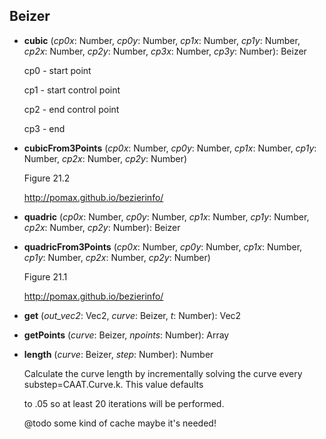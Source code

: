 

<a name="Beizer"></a>
## Beizer

<a name="Beizer-cubic"></a>
* **cubic** (*cp0x*: Number, *cp0y*: Number, *cp1x*: Number, *cp1y*: Number, *cp2x*: Number, *cp2y*: Number, *cp3x*: Number, *cp3y*: Number): Beizer

  cp0 - start point

  cp1 - start control point

  cp2 - end control point

  cp3 - end


<a name="Beizer-cubicFrom3Points"></a>
* **cubicFrom3Points** (*cp0x*: Number, *cp0y*: Number, *cp1x*: Number, *cp1y*: Number, *cp2x*: Number, *cp2y*: Number)

  Figure 21.2

  http://pomax.github.io/bezierinfo/


<a name="Beizer-quadric"></a>
* **quadric** (*cp0x*: Number, *cp0y*: Number, *cp1x*: Number, *cp1y*: Number, *cp2x*: Number, *cp2y*: Number): Beizer

<a name="Beizer-quadricFrom3Points"></a>
* **quadricFrom3Points** (*cp0x*: Number, *cp0y*: Number, *cp1x*: Number, *cp1y*: Number, *cp2x*: Number, *cp2y*: Number)

  Figure 21.1

  http://pomax.github.io/bezierinfo/


<a name="Beizer-get"></a>
* **get** (*out_vec2*: Vec2, *curve*: Beizer, *t*: Number): Vec2

<a name="Beizer-getPoints"></a>
* **getPoints** (*curve*: Beizer, *npoints*: Number): Array

<a name="Beizer-length"></a>
* **length** (*curve*: Beizer, *step*: Number): Number

  Calculate the curve length by incrementally solving the curve every substep=CAAT.Curve.k. This value defaults

  to .05 so at least 20 iterations will be performed.

  @todo some kind of cache maybe it's needed!
